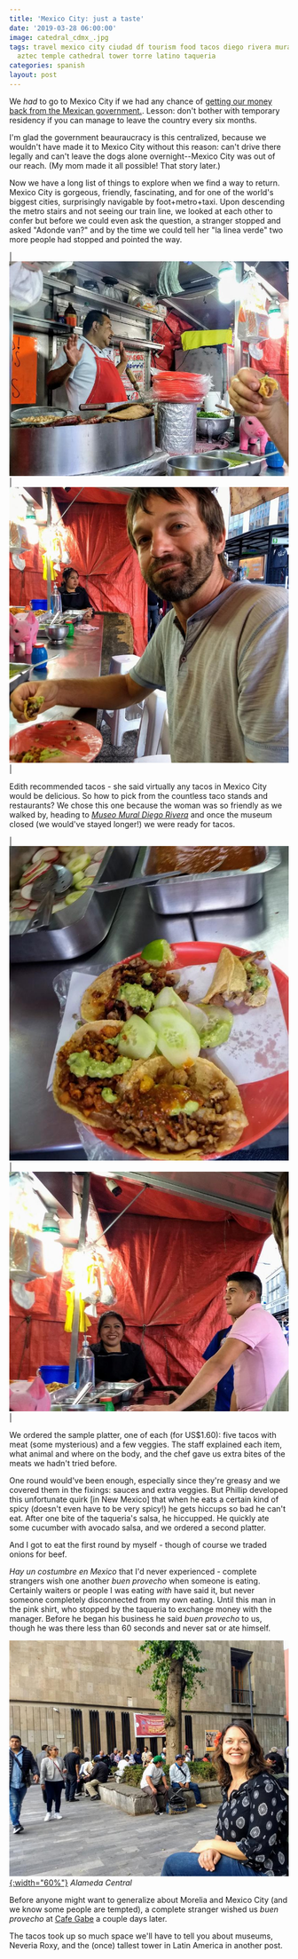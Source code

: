 ```yaml
---
title: 'Mexico City: just a taste'
date: '2019-03-28 06:00:00'
image: catedral_cdmx_.jpg
tags: travel mexico city ciudad df tourism food tacos diego rivera mural zocalo pyramid
  aztec temple cathedral tower torre latino taqueria
categories: spanish
layout: post
---
```


We *had* to go to Mexico City if we had any chance of [getting our money back from the Mexican government.](http://reverdecer.annalisagross.com/2019/03/16/getting-our-money-back/). Lesson: don't bother with temporary residency if you can manage to leave the country every six months.

I'm glad the government beauraucracy is this centralized, because we wouldn't have made it to Mexico City without this reason: can't drive there legally and can't leave the dogs alone overnight--Mexico City was out of our reach. (My mom made it all possible! That story later.)

Now we have a long list of things to explore when we find a way to return. Mexico City is gorgeous, friendly, fascinating, and for one of the world's biggest cities, surprisingly navigable by foot+metro+taxi. Upon descending the metro stairs and not seeing our train line, we looked at each other to confer but before we could even ask the question, a stranger stopped and asked "Adonde van?" and by the time we could tell her "la linea verde" two more people had stopped and pointed the way.

| [![](/images/tacos4_.jpg)](/images/tacos4.jpg) | [![](/images/tacos2_.jpg)](/images/tacos2.jpg) |

Edith recommended tacos - she said virtually any tacos in Mexico City would be delicious. So how to pick from the countless taco stands and restaurants? We chose this one because the woman was so friendly as we walked by, heading to [*Museo Mural Diego Rivera*](http://reverdecer.annalisagross.com/2019/03/30/sueno-de-una-tarde-dominical-en-la-alameda-central/) and once the museum closed (we would've stayed longer!) we were ready for tacos.

| [![](/images/tacos_.jpg)](/images/tacos.jpg) | [![](/images/tacos5_.jpg)](/images/tacos5.jpg) |

We ordered the sample platter, one of each (for US$1.60): five tacos with meat (some mysterious) and a few veggies. The staff explained each item, what animal and where on the body, and the chef gave us extra bites of the meats we hadn't tried before.

One round would've been enough, especially since they're greasy and we covered them in the fixings: sauces and extra veggies. But Phillip developed this unfortunate quirk [in New Mexico] that when he eats a certain kind of spicy (doesn't even have to be very spicy!) he gets hiccups so bad he can't eat. After one bite of the taqueria's salsa, he hiccupped. He quickly ate some cucumber with avocado salsa, and we ordered a second platter.

And I got to eat the first round by myself - though of course we traded onions for beef.

*Hay un costumbre en Mexico* that I'd never experienced - complete strangers wish one another *buen provecho* when someone is eating. Certainly waiters or people I was eating *with* have said it, but never someone completely disconnected from my own eating. Until this man in the pink shirt, who stopped by the taqueria to exchange money with the manager. Before he began his business he said *buen provecho* to us, though he was there less than 60 seconds and never sat or ate himself.

[![](/images/anna_alameda_.jpg){:width="60%"}](/images/anna_alameda.jpg)
*Alameda Central*

Before anyone might want to generalize about Morelia and Mexico City (and we know some people are tempted), a complete stranger wished us *buen provecho* at [Cafe Gabe](https://reverdecer.annalisagross.com/2018/11/17/cheap-eats/) a couple days later.

The tacos took up so much space we'll have to tell you about museums, Neveria Roxy, and the (once) tallest tower in Latin America in another post.